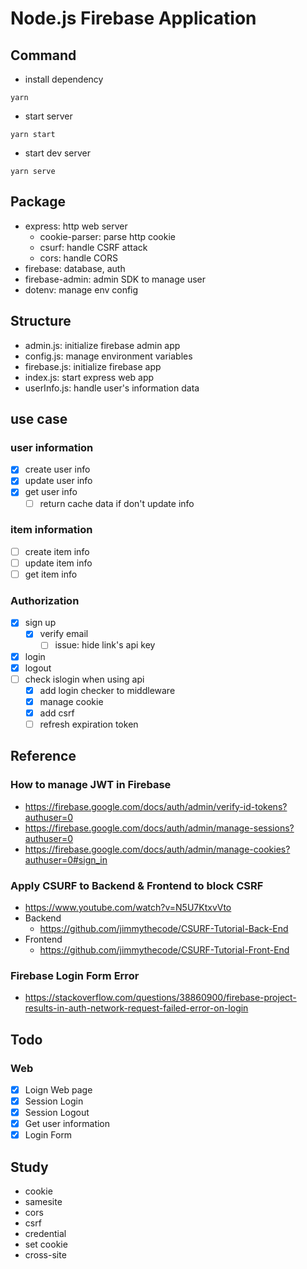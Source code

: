 # Node.js Firebase Application

## Command

- install dependency

```shell
yarn
```

- start server

```shell
yarn start
```

- start dev server

```shell
yarn serve
```

## Package

- express: http web server
  - cookie-parser: parse http cookie
  - csurf: handle CSRF attack
  - cors: handle CORS
- firebase: database, auth
- firebase-admin: admin SDK to manage user
- dotenv: manage env config

## Structure

- admin.js: initialize firebase admin app
- config.js: manage environment variables
- firebase.js: initialize firebase app
- index.js: start express web app
- userInfo.js: handle user's information data

## use case

### user information

- [x] create user info
- [x] update user info
- [x] get user info
  - [ ] return cache data if don't update info

### item information

- [ ] create item info
- [ ] update item info
- [ ] get item info

### Authorization

- [x] sign up
  - [x] verify email
    - [ ] issue: hide link's api key
- [x] login
- [x] logout
- [ ] check islogin when using api
  - [x] add login checker to middleware
  - [x] manage cookie
  - [x] add csrf
  - [ ] refresh expiration token

## Reference

### How to manage JWT in Firebase

- <https://firebase.google.com/docs/auth/admin/verify-id-tokens?authuser=0>
- <https://firebase.google.com/docs/auth/admin/manage-sessions?authuser=0>
- <https://firebase.google.com/docs/auth/admin/manage-cookies?authuser=0#sign_in>

### Apply CSURF to Backend & Frontend to block CSRF

- <https://www.youtube.com/watch?v=N5U7KtxvVto>
- Backend
  - <https://github.com/jimmythecode/CSURF-Tutorial-Back-End>
- Frontend
  - <https://github.com/jimmythecode/CSURF-Tutorial-Front-End>

### Firebase Login Form Error

- <https://stackoverflow.com/questions/38860900/firebase-project-results-in-auth-network-request-failed-error-on-login>

## Todo

### Web

- [x] Loign Web page
- [x] Session Login
- [x] Session Logout
- [x] Get user information
- [x] Login Form

## Study

- cookie
- samesite
- cors
- csrf
- credential
- set cookie
- cross-site
